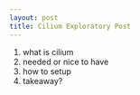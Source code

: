 ```yaml
---
layout: post
title: Cilium Exploratory Post
---
```


1. what is cilium
2. needed or nice to have
3. how to setup
4. takeaway?